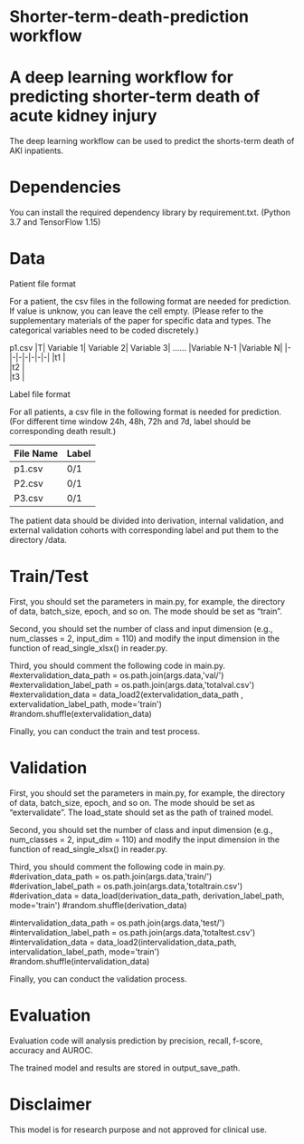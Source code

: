 # Shorter-term-death-prediction workflow
# A deep learning workflow for predicting shorter-term death of acute kidney injury

The deep learning workflow can be used to predict the shorts-term death of AKI inpatients.

# Dependencies
You can install the required dependency library by requirement.txt. (Python 3.7 and TensorFlow 1.15)

# Data
Patient file format

For a patient, the csv files in the following format are needed for prediction. If value is unknow, you can leave the cell empty. (Please refer to the supplementary materials of the paper for specific data and types. The categorical variables need to be coded discretely.)

p1.csv
|T|	Variable 1|	Variable 2|	Variable 3|	……	|Variable N-1	|Variable N|
|-|-|-|-|-|-|-|
|t1	|					
|t2	|					
|t3	|				

Label file format

For all patients, a csv file in the following format is needed for prediction. (For different time window 24h, 48h, 72h and 7d, label should be corresponding death result.)

|File Name |Label|
|-|-|
|p1.csv|	0/1|
|P2.csv|	0/1|
|P3.csv|  0/1|

The patient data should be divided into derivation, internal validation, and external validation cohorts with corresponding label and put them to the directory /data.

# Train/Test
First, you should set the parameters in main.py, for example, the directory of data, batch_size, epoch, and so on. The mode should be set as “train”.

Second, you should set the number of class and input dimension (e.g., num_classes = 2, input_dim = 110) and modify the input dimension in the function of read_single_xlsx() in reader.py.

Third, you should comment the following code in main.py.
#extervalidation_data_path = os.path.join(args.data,'val/')
#extervalidation_label_path = os.path.join(args.data,'totalval.csv')
#extervalidation_data = data_load2(extervalidation_data_path , extervalidation_label_path, mode='train')
#random.shuffle(extervalidation_data)

Finally, you can conduct the train and test process.

# Validation
First, you should set the parameters in main.py, for example, the directory of data, batch_size, epoch, and so on. The mode should be set as “extervalidate”. The load_state should set as the path of trained model.

Second, you should set the number of class and input dimension (e.g., num_classes = 2, input_dim = 110) and modify the input dimension in the function of read_single_xlsx() in reader.py.

Third, you should comment the following code in main.py.
#derivation_data_path = os.path.join(args.data,'train/')
#derivation_label_path = os.path.join(args.data,'totaltrain.csv')
#derivation_data = data_load(derivation_data_path, derivation_label_path, mode='train')
#random.shuffle(derivation_data)

#intervalidation_data_path = os.path.join(args.data,'test/')
#intervalidation_label_path = os.path.join(args.data,'totaltest.csv')
#intervalidation_data = data_load2(intervalidation_data_path, intervalidation_label_path, mode='train')
#random.shuffle(intervalidation_data)

Finally, you can conduct the validation process.

# Evaluation
Evaluation code will analysis prediction by precision, recall, f-score, accuracy and AUROC.

The trained model and results are stored in output_save_path.

# Disclaimer
This model is for research purpose and not approved for clinical use.

